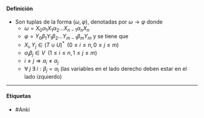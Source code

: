 #### Definición
- Son tuplas de la forma $(\omega,\varphi)$, denotadas por $\omega \rightarrow\varphi$ donde
	- $\omega=X_0\alpha_1X_1\alpha_2...X_{n-1}\alpha_nX_n$ 
	- $\varphi=Y_0\beta_1Y_1\beta_2...Y_{m-1}\beta_mY_m$ 
	y se tiene que
	- $X_i, Y_j\in(T\cup U)^*\;\;(0\le i\le n, 0\le j\le m)$  
	- $\alpha_i\beta_j\in V \;\;(1\le i\le n, 1\le j\le m)$
	- $i\ne j \Rightarrow a_i\ne a_j$ 
	- $\forall\;j\;\exists\;i : \beta_j = \alpha_i$ (las variables en el lado derecho deben estar en el lado izquierdo)
***
#### Etiquetas
- #Anki 